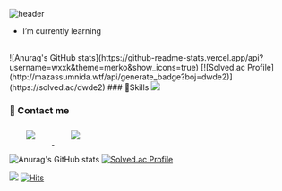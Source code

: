 ![header](https://capsule-render.vercel.app/api?type=waving&color=timeGradient&height=200&section=header&text=wxxk&fontSize=50&fontColor=ffffff&fontAlign=70)
- I’m currently learning

</br>
![Anurag's GitHub stats](https://github-readme-stats.vercel.app/api?username=wxxk&theme=merko&show_icons=true) [![Solved.ac Profile](http://mazassumnida.wtf/api/generate_badge?boj=dwde2)](https://solved.ac/dwde2)
### 🤖Skills

<img src="https://img.shields.io/badge/Python-3766AB?style=flat-square&logo=Python&logoColor=white"/>


### 🤝 Contact me

<a href="mailto:dwde22@gmail.com">
    <img 
        src="https://img.shields.io/badge/Gmail-D14836?style=for-the-badge&logo=gmail&logoColor=white&link="mailto:dwde22@gmail.com""
        style="height: auto; margin-left: 20px; margin-right: 20px; padding: 10px;"/>
</a>
<a href="https://instagram.com/wx.xk_">
    <img 
        src="https://img.shields.io/badge/Instagram-E4405F?style=for-the-badge&logo=instagram&logoColor=white&link=https://www.instagram.com/wx.xk_/"
        style="height: auto; margin-left: 20px; margin-right: 20px; padding: 10px;"/>
</a>


</br>

![Anurag's GitHub stats](https://github-readme-stats.vercel.app/api?username=wxxk&theme=merko&show_icons=true) [![Solved.ac Profile](http://mazassumnida.wtf/api/generate_badge?boj=dwde2)](https://solved.ac/dwde2)

![](https://img.shields.io/github/followers/wxxk?style=social)
[![Hits](https://hits.seeyoufarm.com/api/count/incr/badge.svg?url=https%3A%2F%2Fgithub.com%2Fwxxk&count_bg=%2357A819&title_bg=%23000000&icon=github.svg&icon_color=%2300FF06&title=hits&edge_flat=false)](https://hits.seeyoufarm.com)
